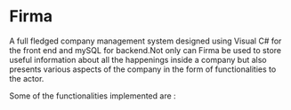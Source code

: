 # Firma
A full fledged company management system designed using Visual C# for the front end and mySQL for backend.Not only can Firma be used to store useful information about all the happenings inside a company but also presents various aspects of the company in the form of functionalities to the actor.

Some of the functionalities implemented are :
 
